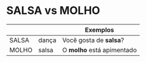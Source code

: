 # SALSA vs MOLHO

|      |        | Exemplos                    |
| --   | --     | --                          |
| SALSA | dança | Você gosta de **salsa**?    |
| MOLHO | salsa | O **molho** está apimentado |
